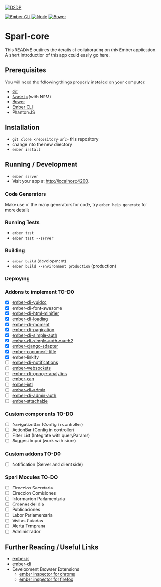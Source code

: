 [![DSDP](http://dsdp.hcdn.gob.ar/img/logo_spd.png)](http://dsdp.hcdn.gob.ar)

[![Ember CLI](https://img.shields.io/badge/Ember--cli-0.1.15-red.svg)](http://www.ember-cli.com/)
[![Node](https://img.shields.io/node/v/gh-badges.svg)](http://nodejs.org/)
[![Bower](https://img.shields.io/bower/v/bootstrap.svg)](http://bower.io/)


# Sparl-core

This README outlines the details of collaborating on this Ember application.
A short introduction of this app could easily go here.

## Prerequisites

You will need the following things properly installed on your computer.

* [Git](http://git-scm.com/)
* [Node.js](http://nodejs.org/) (with NPM)
* [Bower](http://bower.io/)
* [Ember CLI](http://www.ember-cli.com/)
* [PhantomJS](http://phantomjs.org/)

## Installation

* `git clone <repository-url>` this repository
* change into the new directory
* `ember install`

## Running / Development

* `ember server`
* Visit your app at [http://localhost:4200](http://localhost:4200).

### Code Generators

Make use of the many generators for code, try `ember help generate` for more details

### Running Tests

* `ember test`
* `ember test --server`

### Building

* `ember build` (development)
* `ember build --environment production` (production)

### Deploying

### Addons to implement TO-DO
- [X] [ember-cli-yuidoc](https://github.com/cibernox/ember-cli-yuidoc)
- [X] [ember-cli-font-awesome](https://www.npmjs.com/package/ember-cli-font-awesome)
- [X] [ember-cli-html-minifier](https://www.npmjs.com/package/ember-cli-html-minifier)
- [X] [ember-cli-loading](https://www.npmjs.com/package/ember-cli-loading)
- [X] [ember-cli-moment](https://www.npmjs.com/package/ember-cli-moment)
- [X] [ember-cli-pagination](https://www.npmjs.com/package/ember-cli-pagination)
- [X] [ember-cli-simple-auth](https://www.npmjs.com/package/ember-cli-simple-auth)
- [X] [ember-cli-simple-auth-oauth2](https://github.com/simplabs/ember-cli-simple-auth-oauth2)
- [X] [ember-django-adapter](https://github.com/dustinfarris/ember-django-adapter)
- [X] [ember-document-title](https://github.com/paddle8/ember-document-title)
- [X] [ember-linkify](https://www.npmjs.com/package/ember-linkify)
- [ ] [ember-cli-notifications](https://www.npmjs.com/package/ember-cli-notifications)
- [ ] [ember-websockets](https://github.com/thoov/ember-websockets)
- [ ] [ember-cli-google-analytics](https://www.npmjs.com/package/ember-cli-google-analytics)
- [ ] [ember-can](https://www.npmjs.com/package/ember-can)
- [ ] [ember-intl](https://www.npmjs.com/package/ember-intl)
- [ ] [ember-cli-admin](https://www.npmjs.com/package/ember-cli-admin)
- [ ] [ember-cli-admin-auth](https://github.com/ember-admin/ember-cli-admin-auth)
- [ ] [ember-attachable](https://www.npmjs.com/package/ember-attachable)

### Custom components TO-DO
- [ ] NavigationBar (Config in controller)
- [ ] ActionBar (Config in controller)
- [ ] Filter List (Integrate with queryParams)
- [ ] Suggest imput (work with store)

### Custom addons TO-DO
- [ ] Notification (Server and client side)

### Sparl Modules TO-DO
- [ ] Direccion Secretaria
- [ ] Direccion Comisiones
- [ ] Informacion Parlamentaria
- [ ] Ordenes del dia
- [ ] Publicaciones
- [ ] Labor Parlamentaria
- [ ] Visitas Guiadas
- [ ] Alerta Temprana
- [ ] Administrador

## Further Reading / Useful Links

* [ember.js](http://emberjs.com/)
* [ember-cli](http://www.ember-cli.com/)
* Development Browser Extensions
  * [ember inspector for chrome](https://chrome.google.com/webstore/detail/ember-inspector/bmdblncegkenkacieihfhpjfppoconhi)
  * [ember inspector for firefox](https://addons.mozilla.org/en-US/firefox/addon/ember-inspector/)


